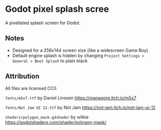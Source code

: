 # Godot pixel splash scree

A pixellated splash screen for Godot.

## Notes

- Designed for a 256x144 screen size (like a widescreen Game Boy)
- Default engine splash is hidden by changing `Project Settings > General > Boot Splash` to plain black

## Attribution

All files are licensed CC0

`fonts/m5x7.ttf`
by Daniel Linssen
https://managore.itch.io/m5x7

`fonts/Not Jam UI 12.ttf`
by Not Jam
https://not-jam.itch.io/not-jam-ui-12

`shaders/polygon_mask.gdshader`
by wilkie
https://godotshaders.com/shader/polygon-mask/
